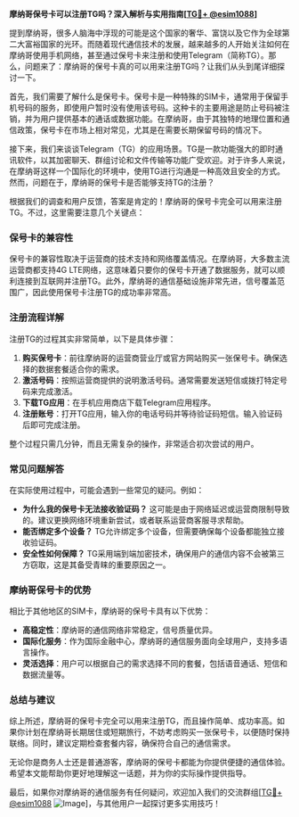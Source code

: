 **摩纳哥保号卡可以注册TG吗？深入解析与实用指南[[TG💪+ @esim1088](https://t.me/s/esim1088)]**

提到摩纳哥，很多人脑海中浮现的可能是这个国家的奢华、富饶以及它作为全球第二大富裕国家的光环。而随着现代通信技术的发展，越来越多的人开始关注如何在摩纳哥使用手机网络，甚至通过保号卡来注册和使用Telegram（简称TG）。那么，问题来了：摩纳哥的保号卡真的可以用来注册TG吗？让我们从头到尾详细探讨一下。

首先，我们需要了解什么是保号卡。保号卡是一种特殊的SIM卡，通常用于保留手机号码的服务，即使用户暂时没有使用该号码。这种卡的主要用途是防止号码被注销，并为用户提供基本的通话或数据功能。在摩纳哥，由于其独特的地理位置和通信政策，保号卡在市场上相对常见，尤其是在需要长期保留号码的情况下。

接下来，我们来谈谈Telegram（TG）的应用场景。TG是一款功能强大的即时通讯软件，以其加密聊天、群组讨论和文件传输等功能广受欢迎。对于许多人来说，在摩纳哥这样一个国际化的环境中，使用TG进行沟通是一种高效且安全的方式。然而，问题在于，摩纳哥的保号卡是否能够支持TG的注册？

根据我们的调查和用户反馈，答案是肯定的！摩纳哥的保号卡完全可以用来注册TG。不过，这里需要注意几个关键点：

### **保号卡的兼容性**
保号卡的兼容性取决于运营商的技术支持和网络覆盖情况。在摩纳哥，大多数主流运营商都支持4G LTE网络，这意味着只要你的保号卡开通了数据服务，就可以顺利连接到互联网并注册TG。此外，摩纳哥的通信基础设施非常先进，信号覆盖范围广，因此使用保号卡注册TG的成功率非常高。

### **注册流程详解**
注册TG的过程其实非常简单，以下是具体步骤：
1. **购买保号卡**：前往摩纳哥的运营商营业厅或官方网站购买一张保号卡。确保选择的数据套餐适合你的需求。
2. **激活号码**：按照运营商提供的说明激活号码。通常需要发送短信或拨打特定号码来完成激活。
3. **下载TG应用**：在手机应用商店下载Telegram应用程序。
4. **注册账号**：打开TG应用，输入你的电话号码并等待验证码短信。输入验证码后即可完成注册。

整个过程只需几分钟，而且无需复杂的操作，非常适合初次尝试的用户。

### **常见问题解答**
在实际使用过程中，可能会遇到一些常见的疑问。例如：
- **为什么我的保号卡无法接收验证码？**
  这可能是由于网络延迟或运营商限制导致的。建议更换网络环境重新尝试，或者联系运营商客服寻求帮助。
- **能否绑定多个设备？**
  TG允许绑定多个设备，但需要确保每个设备都能独立接收验证码。
- **安全性如何保障？**
  TG采用端到端加密技术，确保用户的通信内容不会被第三方窃取，这是其备受青睐的重要原因之一。

### **摩纳哥保号卡的优势**
相比于其他地区的SIM卡，摩纳哥的保号卡具有以下优势：
- **高稳定性**：摩纳哥的通信网络非常稳定，信号质量优异。
- **国际化服务**：作为国际金融中心，摩纳哥的通信服务面向全球用户，支持多语言操作。
- **灵活选择**：用户可以根据自己的需求选择不同的套餐，包括语音通话、短信和数据流量等。

### **总结与建议**
综上所述，摩纳哥的保号卡完全可以用来注册TG，而且操作简单、成功率高。如果你计划在摩纳哥长期居住或短期旅行，不妨考虑购买一张保号卡，以便随时保持联络。同时，建议定期检查套餐内容，确保符合自己的通信需求。

无论你是商务人士还是普通游客，摩纳哥的保号卡都能为你提供便捷的通信体验。希望本文能帮助你更好地理解这一话题，并为你的实际操作提供指导。

最后，如果你对摩纳哥的通信服务有任何疑问，欢迎加入我们的交流群组[[TG💪+ @esim1088](https://t.me/s/esim1088) ![Image](https://i.postimg.cc/4NQfJmqS/Snipaste-2025-05-13-00-14-12.png)]，与其他用户一起探讨更多实用技巧！